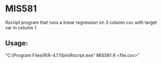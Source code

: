 # MIS581
Rscript program that runs a linear regression on 3 column csv with target var in column 1. 
## Usage: 
"C:\Program Files\R\R-4.1.1\bin\Rscript.exe" MIS581.R <file.csv>"
